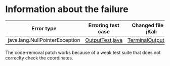 # Information about the failure

| Error type   | Erroring test case | Changed file by jKali |
|--------------|-------------------|----------------------------|
| java.lang.NullPointerException | [OutputTest.java](https://github.com/repairnator/repairnator-experiments-one-erroring-test-case/blob/75c3f75c62b1415c6deb5bb32636bf9d054922a6/src/test/java/mars/OutputTest.java#L35)| [TerminalOutput.java](https://github.com/repairnator/repairnator-experiments-one-erroring-test-case/blob/75c3f75c62b1415c6deb5bb32636bf9d054922a6/src/main/java/mars/out/TerminalOutput.java#L42)|

The code-removal patch works because of a weak test suite that does not correclty check the coordinates.
